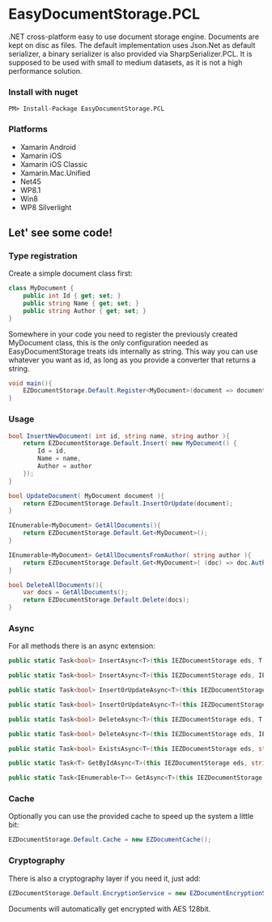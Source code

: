 # EasyDocumentStorage.PCL

.NET cross-platform easy to use document storage engine. Documents are kept on disc as files.
The default implementation uses Json.Net as default serializer, a binary serializer is also provided via SharpSerializer.PCL.
It is supposed to be used with small to medium datasets, as it is not a high performance solution.

### Install with nuget

```
PM> Install-Package EasyDocumentStorage.PCL
```

### Platforms

 * Xamarin Android
 * Xamarin iOS
 * Xamarin iOS Classic
 * Xamarin.Mac.Unified
 * Net45
 * WP8.1
 * Win8
 * WP8 Silverlight




## Let' see some code!

### Type registration

Create a simple document class first:

```csharp
class MyDocument {
	public int Id { get; set; }
    public string Name { get; set; }
    public string Author { get; set; }
}
```

Somewhere in your code you need to register the previously created MyDocument class, this is the only configuration
needed as EasyDocumentStorage treats ids internally as string. This way you can use whatever you want as id, as 
long as you provide a converter that returns a string.

```csharp
void main(){
	EZDocumentStorage.Default.Register<MyDocument>(document => document.Id.ToString());
}
```

### Usage

```csharp
bool InsertNewDocument( int id, string name, string author ){
	return EZDocumentStorage.Default.Insert( new MyDocument() {
    	Id = id,
        Name = name,
        Author = author
    });
}

bool UpdateDocument( MyDocument document ){
	return EZDocumentStorage.Default.InsertOrUpdate(document);
}

IEnumerable<MyDocument> GetAllDocuments(){
	return EZDocumentStorage.Default.Get<MyDocument>();
}

IEnumerable<MyDocument> GetAllDocumentsFromAuthor( string author ){
	return EZDocumentStorage.Default.Get<MyDocument>( (doc) => doc.Author == author );
}

bool DeleteAllDocuments(){
    var docs = GetAllDocuments();
    return EZDocumentStorage.Default.Delete(docs);
}
```

### Async

For all methods there is an async extension:

```csharp
public static Task<bool> InsertAsync<T>(this IEZDocumentStorage eds, T document)

public static Task<bool> InsertAsync<T>(this IEZDocumentStorage eds, IEnumerable<T> documents)

public static Task<bool> InsertOrUpdateAsync<T>(this IEZDocumentStorage eds, T document)

public static Task<bool> InsertOrUpdateAsync<T>(this IEZDocumentStorage eds, IEnumerable<T> documents)

public static Task<bool> DeleteAsync<T>(this IEZDocumentStorage eds, T document)

public static Task<bool> DeleteAsync<T>(this IEZDocumentStorage eds, IEnumerable<T> documents)

public static Task<bool> ExistsAsync<T>(this IEZDocumentStorage eds, string documentId)

public static Task<T> GetByIdAsync<T>(this IEZDocumentStorage eds, string documentId)

public static Task<IEnumerable<T>> GetAsync<T>(this IEZDocumentStorage eds, Func<T, bool> clause = null)
```

### Cache
Optionally you can use the provided cache to speed up the system a little bit:

```csharp
EZDocumentStorage.Default.Cache = new EZDocumentCache();
```

### Cryptography
There is also a cryptography layer if you need it, just add:

```csharp
EZDocumentStorage.Default.EncryptionService = new EZDocumentEncryptionService("mykey", "mysalt");
```

Documents will automatically get encrypted with AES 128bit.